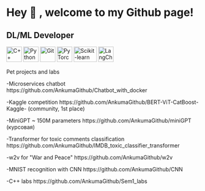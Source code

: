  Hey 👋 , welcome to my Github page!
=======================

DL/ML Developer
---------------

<p align="left">
  <a href="https://docs.microsoft.com/en-us/cpp/?view=msvc-170" target="_blank" rel="noreferrer"><img src="https://raw.githubusercontent.com/danielcranney/readme-generator/main/public/icons/skills/cplusplus-colored.svg" width="40" height="40" alt="C++" /></a>
  <a href="https://www.python.org/" target="_blank" rel="noreferrer"><img src="https://raw.githubusercontent.com/danielcranney/readme-generator/main/public/icons/skills/python-colored.svg" width="40" height="40" alt="Python" /></a>
  <a href="https://git-scm.com/" target="_blank" rel="noreferrer"><img src="https://raw.githubusercontent.com/danielcranney/readme-generator/main/public/icons/skills/git-colored.svg" width="40" height="40" alt="Git" /></a>
  <a href="https://pytorch.org/" target="_blank" rel="noreferrer"><img src="https://raw.githubusercontent.com/danielcranney/readme-generator/main/public/icons/skills/pytorch-colored.svg" width="40" height="40" alt="PyTorch" /></a>
  <a href="https://scikit-learn.org/" target="_blank" rel="noreferrer"><img src="https://github.com/scikit-learn/scikit-learn/blob/main/doc/logos/scikit-learn-logo.png" width="60" height="40" alt="Scikit-learn" /></a>
  <a href="https://www.langchain.com/" target="_blank" rel="noreferrer"><img src="https://cdn.simpleicons.org/langchain/1C3C3C" width="40" height="40" alt="LangChain" /></a>
</p>

Pet projects and labs
<p align="left">
<p align="left">
-Microservices chatbot https://github.com/AnkumaGithub/Chatbot_with_docker
<p align="left">
-Kaggle competition https://github.com/AnkumaGithub/BERT-ViT-CatBoost-Kaggle- (community, 1st place)  
<p align="left">
-MiniGPT ~ 150M parameters https://github.com/AnkumaGithub/miniGPT (курсовая)
<p align="left">
-Transformer for toxic comments classification https://github.com/AnkumaGithub/IMDB_toxic_classifier_transformer
<p align="left">
-w2v for "War and Peace" https://github.com/AnkumaGithub/w2v
<p align="left">
-MNIST recognition with CNN https://github.com/AnkumaGithub/CNN
<p align="left">
-C++ labs https://github.com/AnkumaGithub/Sem1_labs
